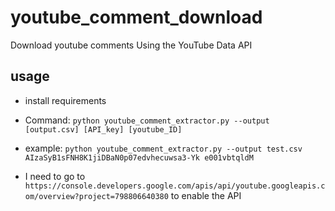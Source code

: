 # youtube_comment_download
Download youtube comments Using the YouTube Data API 

## usage

- install requirements
- Command: `python youtube_comment_extractor.py --output [output.csv] [API_key] [youtube_ID]`
- example: `python youtube_comment_extractor.py --output test.csv AIzaSyB1sFNH8K1jiDBaN0p07edvhecuwsa3-Yk e001vbtqldM`

- I need to go to `https://console.developers.google.com/apis/api/youtube.googleapis.com/overview?project=798806640380` to enable the API

